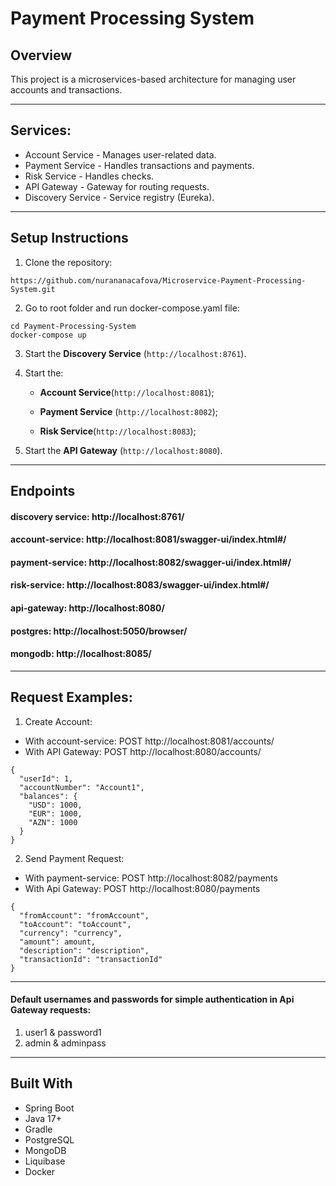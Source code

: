 #  Payment Processing System

## Overview
This project is a microservices-based architecture for managing user accounts and transactions.

---

## Services:
* Account Service - Manages user-related data.
* Payment Service - Handles transactions and payments.
* Risk Service - Handles checks.
* API Gateway - Gateway for routing requests.
* Discovery Service - Service registry (Eureka).

--- 

## Setup Instructions
1. Clone the repository:
```
https://github.com/nurananacafova/Microservice-Payment-Processing-System.git
```
2. Go to root folder and run docker-compose.yaml file:
```
cd Payment-Processing-System
docker-compose up
```

3. Start the **Discovery Service** (`http://localhost:8761`).

4. Start the:

   - **Account Service**(`http://localhost:8081`);

   - **Payment Service** (`http://localhost:8082`);

   - **Risk Service**(`http://localhost:8083`);

5. Start the **API Gateway** (`http://localhost:8080`).

---
## Endpoints
#### discovery service: http://localhost:8761/
#### account-service: http://localhost:8081/swagger-ui/index.html#/
#### payment-service: http://localhost:8082/swagger-ui/index.html#/
#### risk-service: http://localhost:8083/swagger-ui/index.html#/
#### api-gateway: http://localhost:8080/
#### postgres: http://localhost:5050/browser/
#### mongodb: http://localhost:8085/

---

## Request Examples:
1. Create Account:

* With account-service: POST http://localhost:8081/accounts/
* With API Gateway: POST http://localhost:8080/accounts/ 
```
{
  "userId": 1,
  "accountNumber": "Account1",
  "balances": {
    "USD": 1000,
    "EUR": 1000,
    "AZN": 1000
  }
}
```
2. Send Payment Request:

* With payment-service: POST http://localhost:8082/payments
* With Api Gateway: POST http://localhost:8080/payments
```
{
  "fromAccount": "fromAccount",
  "toAccount": "toAccount",
  "currency": "currency",
  "amount": amount,
  "description": "description",
  "transactionId": "transactionId"
}
```
---

#### Default usernames and passwords for simple authentication in Api Gateway requests:
1. user1 & password1
2. admin & adminpass

---

## Built With

- Spring Boot
- Java 17+
- Gradle
- PostgreSQL
- MongoDB
- Liquibase
- Docker



